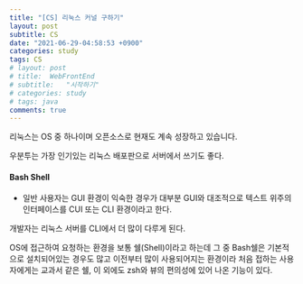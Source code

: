 ```yaml
---
title: "[CS] 리눅스 커널 구하기"
layout: post
subtitle: CS
date: "2021-06-29-04:58:53 +0900"
categories: study
tags: CS
# layout: post
# title:  WebFrontEnd
# subtitle:   "시작하기"
# categories: study
# tags: java
comments: true
---
```


리눅스는 OS 중 하나이며 오픈소스로 현재도 계속 성장하고 있습니다.

우분투는 가장 인기있는 리눅스 배포판으로 서버에서 쓰기도 좋다.


#### Bash Shell

- 일반 사용자는 GUI 환경이 익숙한 경우가 대부분 GUI와 대조적으로 텍스트 위주의 인터페이스를 CUI 또는 CLI 환경이라고 한다.

개발자는 리눅스 서버를 CLI에서 더 많이 다루게 된다.

OS에 접근하여 요청하는 환경을 보통 쉘(Shell)이라고 하는데 그 중 Bash쉘은 기본적으로 설치되어있는 경우도 많고 이전부터 많이 사용되어지는 환경이라  처음 접하는 사용자에게는 교과서 같은 쉘, 이 외에도 zsh와 뷰의 편의성에 있어 나온 기능이 있다.
